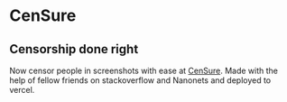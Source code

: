 # CenSure

## Censorship done right

Now censor people in screenshots with ease at [CenSure](https://censure.vercel.app/). Made with the help of fellow friends on stackoverflow and Nanonets and deployed to vercel.